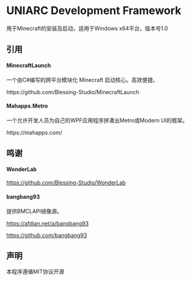 # UNIARC Development Framework


用于Minecraft的安装及启动，适用于Windows x64平台，版本号1.0
## 引用
#### MinecraftLaunch
一个由C#编写的跨平台模块化 Minecraft 启动核心。高效便捷。
</div>
https://github.com/Blessing-Studio/MinecraftLaunch

#### Mahapps.Metro
一个允许开发人员为自己的WPF应用程序拼凑出Metro或Modern UI的框架。
</div>
https://mahapps.com/

## 鸣谢
#### WonderLab 
https://github.com/Blessing-Studio/WonderLab
#### bangbang93
提供BMCLAPI镜像源。
</div>

https://afdian.net/a/bangbang93
</div>

https://github.com/bangbang93

## 声明
本程序遵循MIT协议开源
